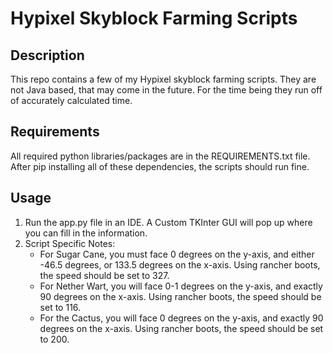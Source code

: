 # Hypixel Skyblock Farming Scripts

## Description

This repo contains a few of my Hypixel skyblock farming scripts. They are not Java based, that may come in the future. For the time being they run off of accurately calculated time.

## Requirements

All required python libraries/packages are in the REQUIREMENTS.txt file. After pip installing all of these dependencies, the scripts should run fine.

## Usage

1. Run the app.py file in an IDE. A Custom TKInter GUI will pop up where you can fill in the information.
1. Script Specific Notes:
    - For Sugar Cane, you must face 0 degrees on the y-axis, and either -46.5 degrees, or 133.5 degrees on the x-axis. Using rancher boots, the speed should be set to 327.
    - For Nether Wart, you will face 0-1 degrees on the y-axis, and exactly 90 degrees on the x-axis. Using rancher boots, the speed should be set to 116.
    - For the Cactus, you will face 0 degrees on the y-axis, and exactly 90 degrees on the x-axis. Using rancher boots, the speed should be set to 200.